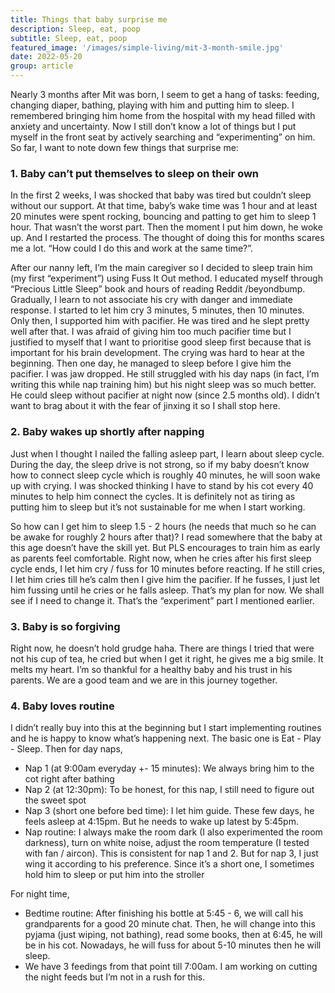 ```yaml
---
title: Things that baby surprise me
description: Sleep, eat, poop
subtitle: Sleep, eat, poop
featured_image: '/images/simple-living/mit-3-month-smile.jpg'
date: 2022-05-20
group: article
---
```


Nearly 3 months after Mit was born, I seem to get a hang of tasks: feeding, changing diaper, bathing, playing with him and putting him to sleep. I remembered bringing him home from the hospital with my head filled with anxiety and uncertainty. Now I still don’t know a lot of things but I put myself in the front seat by actively searching and “experimenting” on him. So far, I want to note down few things that surprise me:

### 1. Baby can’t put themselves to sleep on their own

In the first 2 weeks, I was shocked that baby was tired but couldn’t sleep without our support. At that time, baby’s wake time was 1 hour and at least 20 minutes were spent rocking, bouncing and patting to get him to sleep 1 hour. That wasn’t the worst part. Then the moment I put him down, he woke up. And I restarted the process. The thought of doing this for months scares me a lot. “How could I do this and work at the same time?”.

After our nanny left, I’m the main caregiver so I decided to sleep train him (my first “experiment”) using Fuss It Out method. I educated myself through “Precious Little Sleep” book and hours of reading Reddit /beyondbump. Gradually, I learn to not associate his cry with danger and immediate response. I started to let him cry 3 minutes, 5 minutes, then 10 minutes. Only then, I supported him with pacifier. He was tired and he slept pretty well after that. I was afraid of giving him too much pacifier time but I justified to myself that I want to prioritise good sleep first because that is important for his brain development. The crying was hard to hear at the beginning. Then one day, he managed to sleep before I give him the pacifier. I was jaw dropped. He still struggled with his day naps (in fact, I’m writing this while nap training him) but his night sleep was so much better. He could sleep without pacifier at night now (since 2.5 months old). I didn’t want to brag about it with the fear of jinxing it so I shall stop here.

### 2. Baby wakes up shortly after napping

Just when I thought I nailed the falling asleep part, I learn about sleep cycle. During the day, the sleep drive is not strong, so if my baby doesn’t know how to connect sleep cycle which is roughly 40 minutes, he will soon wake up with crying. I was shocked thinking I have to stand by his cot every 40 minutes to help him connect the cycles. It is definitely not as tiring as putting him to sleep but it’s not sustainable for me when I start working.

So how can I get him to sleep 1.5 - 2 hours (he needs that much so he can be awake for roughly 2 hours after that)? I read somewhere that the baby at this age doesn’t have the skill yet. But PLS encourages to train him as early as parents feel comfortable. Right now, when he cries after his first sleep cycle ends, I let him cry / fuss for 10 minutes before reacting. If he still cries, I let him cries till he’s calm then I give him the pacifier. If he fusses, I just let him fussing until he cries or he falls asleep. That’s my plan for now. We shall see if I need to change it. That’s the “experiment” part I mentioned earlier.

### 3. Baby is so forgiving

Right now, he doesn’t hold grudge haha. There are things I tried that were not his cup of tea, he cried but when I get it right, he gives me a big smile. It melts my heart. I’m so thankful for a healthy baby and his trust in his parents. We are a good team and we are in this journey together.

### 4. Baby loves routine

I didn’t really buy into this at the beginning but I start implementing routines and he is happy to know what’s happening next. The basic one is Eat - Play - Sleep. Then for day naps,

- Nap 1 (at 9:00am everyday +- 15 minutes): We always bring him to the cot right after bathing
- Nap 2 (at 12:30pm): To be honest, for this nap, I still need to figure out the sweet spot
- Nap 3 (short one before bed time): I let him guide. These few days, he feels asleep at 4:15pm. But he needs to wake up latest by 5:45pm.
- Nap routine: I always make the room dark (I also experimented the room darkness), turn on white noise, adjust the room temperature (I tested with fan / aircon). This is consistent for nap 1 and 2. But for nap 3, I just wing it according to his preference. Since it’s a short one, I sometimes hold him to sleep or put him into the stroller

For night time,

- Bedtime routine: After finishing his bottle at 5:45 - 6, we will call his grandparents for a good 20 minute chat. Then, he will change into this pyjama (just wiping, not bathing), read some books, then at 6:45, he will be in his cot. Nowadays, he will fuss for about 5-10 minutes then he will sleep.
- We have 3 feedings from that point till 7:00am. I am working on cutting the night feeds but I’m not in a rush for this.
